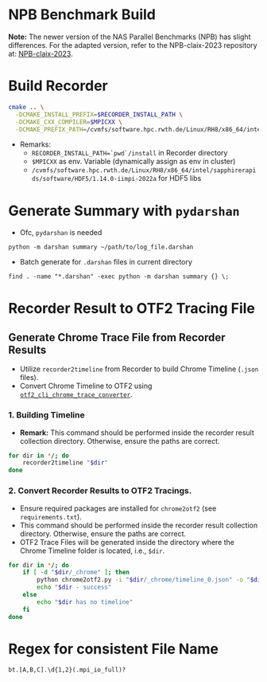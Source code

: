 # NPB Benchmark Build
**Note:** The newer version of the NAS Parallel Benchmarks (NPB) has slight differences. For the adapted version, refer to the NPB-claix-2023 repository at: [NPB-claix-2023](https://github.com/npvietkhoa/NPB-claix-2023).

# Build Recorder
```bash
cmake .. \
  -DCMAKE_INSTALL_PREFIX=$RECORDER_INSTALL_PATH \
  -DCMAKE_CXX_COMPILER=$MPICXX \
  -DCMAKE_PREFIX_PATH=/cvmfs/software.hpc.rwth.de/Linux/RH8/x86_64/intel/sapphirerapids/software/HDF5/1.14.0-iimpi-2022a
```
- Remarks:
    - ```RECORDER_INSTALL_PATH=`pwd`/install``` in Recorder directory
    - `$MPICXX` as env. Variable (dynamically assign as env in cluster)
    - `/cvmfs/software.hpc.rwth.de/Linux/RH8/x86_64/intel/sapphirerapids/software/HDF5/1.14.0-iimpi-2022a` for HDF5 libs

# Generate Summary with `pydarshan`
- Ofc, `pydarshan` is needed
```
python -m darshan summary ~/path/to/log_file.darshan
```
- Batch generate for `.darshan` files in current directory
```
find . -name "*.darshan" -exec python -m darshan summary {} \;
```

# Recorder Result to OTF2 Tracing File

## Generate Chrome Trace File from Recorder Results
- Utilize `recorder2timeline` from Recorder to build Chrome Timeline (`.json` files).
- Convert Chrome Timeline to OTF2 using [`otf2_cli_chrome_trace_converter`](https://github.com/score-p/otf2_cli_chrome_trace_converter).

### 1. Building Timeline
- **Remark:** This command should be performed inside the recorder result collection directory. Otherwise, ensure the paths are correct.
```bash
for dir in */; do
    recorder2timeline "$dir"
done
```

### 2. Convert Recorder Results to OTF2 Tracings.
- Ensure required packages are installed for `chrome2otf2` (see `requirements.txt`).
- This command should be performed inside the recorder result collection directory. Otherwise, ensure the paths are correct.
- OTF2 Trace Files will be generated inside the directory where the Chrome Timeline folder is located, i.e., `$dir`.
```bash
for dir in */; do
    if [ -d "$dir/_chrome" ]; then
        python chrome2otf2.py -i "$dir/_chrome/timeline_0.json" -o "$dir"
        echo "$dir - success"
    else
        echo "$dir has no timeline"
    fi
done
```
# Regex for consistent File Name
```
bt.[A,B,C].\d{1,2}(.mpi_io_full)?
```
